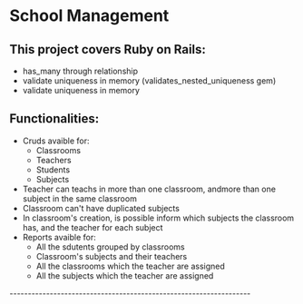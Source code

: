 School Management
==========================

<h2>This project covers Ruby on Rails:</h2> 
<ul>
  <li>has_many through relationship</li>
  <li>validate uniqueness in memory (validates_nested_uniqueness gem)</li>
  <li>validate uniqueness in memory</li>
</ul>

<h2>Functionalities:</h2>
<ul>
  <li>
    Cruds avaible for:
    <ul>
      <li>Classrooms</li>
      <li>Teachers</li> 
      <li>Students</li>
      <li>Subjects</li>
    </ul>
  </li>
  <li>Teacher can teachs in more than one classroom, andmore than one subject in the same classroom</li>
  <li>Classroom can't have duplicated subjects</li>
  <li>In classroom's creation, is possible inform which subjects the classroom has, and the teacher for each subject</li>
  <li>
    Reports avaible for:
    <ul>
      <li>All the sdutents grouped by classrooms</li>
      <li>Classroom's subjects and their teachers</li>
      <li>All the classrooms which the teacher are assigned</li>
      <li>All the subjects which the teacher are assigned</li>
    </ul>
  </li>  
</ul>
------------------------------------------------------------------
